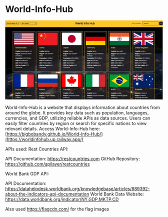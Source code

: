 # World-Info-Hub

![World Info Hub](./client/assets/world-info-hub.jpg)

 World-Info-Hub is a website that displays information about countries from around the globe. It provides key data such as population, languages, currencies, and GDP, utilizing reliable APIs as data sources. Users can easily filter countries by region or search for specific nations to view relevant details. Access World-Info-Hub here:
[https://bigbobandy.github.io/World-Info-Hub/](https://worldinfohub.up.railway.app/)

APIs used:
Rest Countries API:

API Documentation: https://restcountries.com
GitHub Repository: https://github.com/apilayer/restcountries

World Bank GDP API:

API Documentation: https://datahelpdesk.worldbank.org/knowledgebase/articles/889392-about-the-indicators-api-documentation
World Bank Data Website: https://data.worldbank.org/indicator/NY.GDP.MKTP.CD

Also used https://flagcdn.com/ for the flag images
